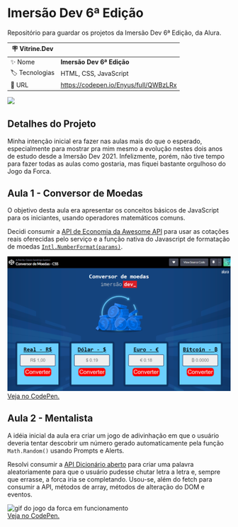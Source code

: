 # Imersão Dev 6ª Edição
Repositório para guardar os projetos da Imersão Dev 6ª Edição, da Alura.

| :placard: Vitrine.Dev |     |
| -------------  | --- |
| :sparkles: Nome        | **Imersão Dev 6ª Edição**
| :label: Tecnologias | HTML, CSS, JavaScript
| :rocket: URL         | https://codepen.io/Enyus/full/QWBzLRx

<!-- Inserir imagem com a #vitrinedev ao final do link -->
![](https://i.imgur.com/LcUjZOr.png#vitrinedev)

## Detalhes do Projeto
Minha intenção inicial era fazer nas aulas mais do que o esperado, especialmente para mostrar pra mim mesmo a evolução nestes dois anos de estudo desde a Imersão Dev 2021. Infelizmente, porém, não tive tempo para fazer todas as aulas como gostaria, mas fiquei bastante orgulhoso do Jogo da Forca.

## Aula 1 - Conversor de Moedas
O objetivo desta aula era apresentar os conceitos básicos de JavaScript para os iniciantes, usando operadores matemáticos comuns.

Decidi consumir a <a href="https://docs.awesomeapi.com.br/api-de-moedas"> API de Economia da Awesome API</a> para usar as cotações reais oferecidas pelo serviço e a função nativa do Javascript de formatação de moedas <a href="https://developer.mozilla.org/pt-BR/docs/Web/JavaScript/Reference/Global_Objects/Intl/NumberFormat">``Intl.NumberFormat(params)``</a>.

<img src="./assets/conversorDeMoedas.png" alt="tela do conversor de moedas">
<a href="https://codepen.io/Enyus/pen/dyjgoOM">Veja no CodePen.</a>

## Aula 2 - Mentalista
A idéia inicial da aula era criar um jogo de adivinhação em que o usuário deveria tentar descobrir um número gerado automaticamente pela função ``Math.Random()`` usando Prompts e Alerts.

Resolvi consumir a <a href="https://api.dicionario-aberto.net/index.html">API Dicionário aberto</a> para criar uma palavra aleatoriamente para que o usuário pudesse chutar letra a letra e, sempre que errasse, a forca iria se completando. Usou-se, além do fetch para consumir a API, métodos de array, métodos de alteração do DOM e eventos.

<img src="https://media.giphy.com/media/v1.Y2lkPTc5MGI3NjExZTY5ZTlhYTM3M2E2M2NmNDlmOTYwMzVlOTQ1NmJlZTIxZjYxNGJkZCZjdD1n/vDDMepGk3VoBvFlgbg/giphy-downsized.gif" alt="gif do jogo da forca em funcionamento"><br>
<a href="https://codepen.io/Enyus/pen/QWBzLRx">Veja no CodePen.</a>
